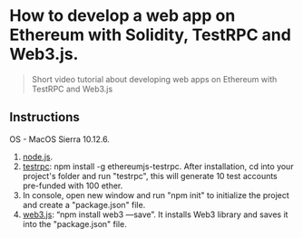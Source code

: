 # How to develop a web app on Ethereum with Solidity, TestRPC and Web3.js.

> Short video tutorial about developing web apps on Ethereum with TestRPC and Web3.js

## Instructions
OS - MacOS Sierra 10.12.6.
1. [node.js](http://nodejs.org/).
2. [testrpc](https://github.com/ethereumjs/testrpc): npm install -g ethereumjs-testrpc. After installation, cd into your project's folder and run "testrpc", this will generate 10 test accounts pre-funded with 100 ether. 
3. In console, open new window and run "npm init" to initialize the project and create a "package.json" file. 
4. [web3.js](https://github.com/ethereum/web3.js/): “npm install web3 —save”. It installs Web3 library and saves it into the "package.json" file.
